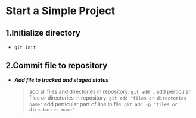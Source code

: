 Start a Simple Project
============

1.Initialize directory
--------
*   `git init`
   

2.Commit file to repository
--------
*   ***Add file to tracked and staged status***
    >   add all files and directories in repository: `git add .`
    >   add perticular files or directories in repository: `git add "files or directories name"`
    >   add perticular part of line in file: `git add -p "files or directories name"`
   
